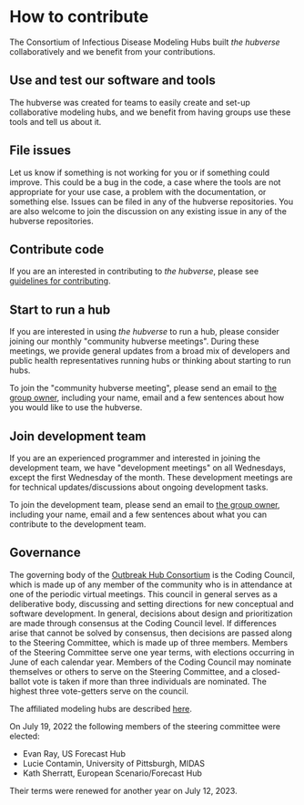 # How to contribute

The Consortium of Infectious Disease Modeling Hubs built _the hubverse_ collaboratively and we benefit from your contributions.  

## Use and test our software and tools  

The hubverse was created for teams to easily create and set-up collaborative modeling hubs, and we benefit from having groups use these tools and tell us about it.  

## File issues  

Let us know if something is not working for you or if something could improve. This could be a bug in the code, a case where the tools are not appropriate for your use case, a problem with the documentation, or something else. Issues can be filed in any of the hubverse repositories.  You are also welcome to join the discussion on any existing issue in any of the hubverse repositories.

## Contribute code

If you are an interested in contributing to _the hubverse_, please see [guidelines for contributing](https://infectious-disease-modeling-hubs.github.io/hubUtils/CONTRIBUTING.html).  

## Start to run a hub

If you are interested in using _the hubverse_ to run a hub, please consider joining our monthly "community hubverse meetings". During these meetings, we provide general updates from a broad mix of developers and public health representatives running hubs or thinking about starting to run hubs.  

To join the "community hubverse meeting", please send an email to <a href="mailto:hubverse+owner@groups.io">the group owner</a>, including your name, email and a few sentences about how you would like to use the hubverse.  


## Join development team

If you are an experienced programmer and interested in joining the development team, we have "development meetings" on all Wednesdays, except the first Wednesday of the month. These development meetings are for technical updates/discussions about ongoing development tasks. 

To join the development team, please send an email to <a href="mailto:hubverse+owner@groups.io">the group owner</a>, including your name, email and a few sentences about what you can contribute to the development team.

## Governance  
The governing body of the [Outbreak Hub Consortium](../index.md) is the Coding Council, which is made up of any member of the community who is in attendance at one of the periodic virtual meetings.  This council in general serves as a deliberative body, discussing and setting directions for new conceptual and software development. In general, decisions about design and prioritization are made through consensus at the Coding Council level. If differences arise that cannot be solved by consensus, then decisions are passed along to the Steering Committee, which is made up of three members. Members of the Steering Committee serve one year terms, with elections occurring in June of each calendar year. Members of the Coding Council may nominate themselves or others to serve on the Steering Committee, and a closed-ballot vote is taken if more than three individuals are nominated. The highest three vote-getters serve on the council.

The affiliated modeling hubs are described [here](../index.md).


On July 19, 2022 the following members of the steering committee were elected:
   - Evan Ray, US Forecast Hub
   - Lucie Contamin, University of Pittsburgh, MIDAS
   - Kath Sherratt,  European Scenario/Forecast Hub
   
Their terms were renewed for another year on July 12, 2023.  
